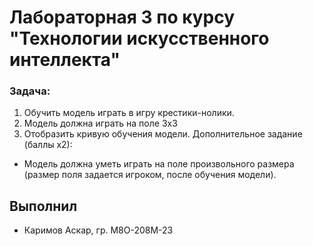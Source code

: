 # Лабораторная 3 по курсу "Технологии искусственного интеллекта"

### Задача:
1. Обучить модель играть в игру крестики-нолики.
2. Модель должна играть на поле 3х3
3. Отобразить кривую обучения модели.
Дополнительное задание (баллы х2):
* Модель должна уметь играть на поле произвольного размера (размер поля задается игроком, после обучения модели).

## Выполнил
- Каримов Аскар, гр. М8О-208М-23
